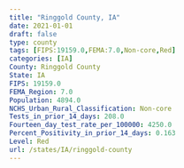 ```yaml
---
title: "Ringgold County, IA"
date: 2021-01-01
draft: false
type: county
tags: [FIPS:19159.0,FEMA:7.0,Non-core,Red]
categories: [IA]
County: Ringgold County
State: IA
FIPS: 19159.0
FEMA_Region: 7.0
Population: 4894.0
NCHS_Urban_Rural_Classification: Non-core
Tests_in_prior_14_days: 208.0
Fourteen_day_test_rate_per_100000: 4250.0
Percent_Positivity_in_prior_14_days: 0.163
Level: Red
url: /states/IA/ringgold-county
---
```



